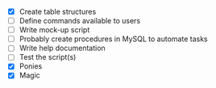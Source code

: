 * [x] Create table structures
* [ ] Define commands available to users
* [ ] Write mock-up script
* [ ] Probably create procedures in MySQL to automate tasks
* [ ] Write help documentation
* [ ] Test the script(s)
* [x] Ponies
* [x] Magic
